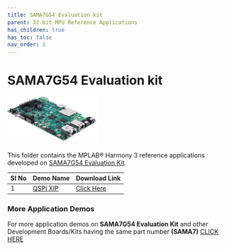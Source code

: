 ```yaml
---
title: SAMA7G54 Evaluation kit
parent: 32-bit MPU Reference Applications
has_children: true
has_toc: false
nav_order: 1
---
```

# SAMA7G54 Evaluation kit
<h4 align="left"> <img src = "./image.png"> </h4>

This folder contains the MPLAB® Harmony 3 reference applications developed on [SAMA7G54 Evaluation Kit](https://www.microchip.com/en-us/development-tool/EV21H18A).

|SI No| Demo Name | Download Link |
| --- | --- | -- |
| 1 | [QSPI XIP ](./sama7g54_ek_blink_led_qspi_xip/readme.md) | [Click Here](https://github.com/Microchip-MPLAB-Harmony/reference_apps/releases/latest/download/sama7g54_ek_blink_led_qspi_xip.zip) |

### More Application Demos

For more application demos on **SAMA7G54 Evaluation Kit** and other Development Boards/Kits having the same part number **(SAMA7)** <a href="https://mplab-discover.microchip.com/v1/itemtype/com.microchip.ide.project?s0=SAMA7" target="_blank"> CLICK HERE </a>
